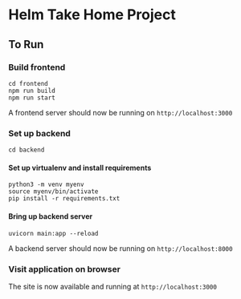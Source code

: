 # Helm Take Home Project
## To Run
### Build frontend
```
cd frontend    
npm run build    
npm run start
```
A frontend server should now be running on `http://localhost:3000`

### Set up backend
```
cd backend
```
#### Set up virtualenv and install requirements

```
python3 -m venv myenv
source myenv/bin/activate
pip install -r requirements.txt
```
#### Bring up backend server
```
uvicorn main:app --reload
```
A backend server should now be running on `http://localhost:8000`

### Visit application on browser

The site is now available and running at `http://localhost:3000`



